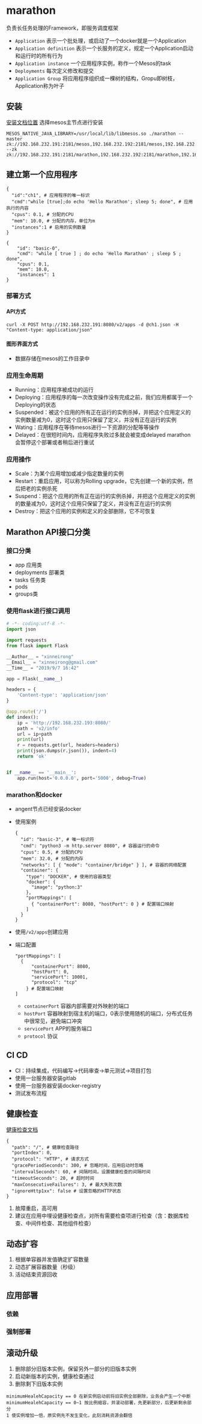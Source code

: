 # marathon

负责长任务处理的Framework，即服务调度框架

* `Application` 表示一个批处理，或启动了一个docker就是一个Application
* `Application definition` 表示一个长服务的定义，规定一个Application启动和运行时的所有行为
* `Application instance` 一个应用程序实例，称作一个Mesos的task
* `Deployments` 每次定义修改和提交
* `Application Group` 将应用程序组织成一棵树的结构，Gropu即树枝，Application称为叶子

## 安装

[安装文档位置](https://mesosphere.github.io/marathon/docs/) 选择mesos主节点进行安装

`````
MESOS_NATIVE_JAVA_LIBRARY=/usr/local/lib/libmesos.so ./marathon --master zk://192.168.232.191:2181/mesos,192.168.232.192:2181/mesos,192.168.232.193:2181/mesos --zk zk://192.168.232.191:2181/marathon,192.168.232.192:2181/marathon,192.168.232.193:2181/marathon
`````

## 建立第一个应用程序

`````
{
  "id":"ch1", # 应用程序的唯一标识
  "cmd":"while [true];do echo 'Hello Marathon'; sleep 5; done", # 应用执行的内容
  "cpus": 0.1, # 分配的CPU
  "mem": 10.0, # 分配的内存，单位为m
  "instances":1 # 启用的实例数量
}

{
    "id": "basic-0", 
    "cmd": "while [ true ] ; do echo 'Hello Marathon' ; sleep 5 ; done",
    "cpus": 0.1,
    "mem": 10.0,
    "instances": 1
}
`````

### 部署方式

#### API方式

`````
curl -X POST http://192.168.232.191:8080/v2/apps -d @ch1.json -H "Content-type: application/json"
`````

#### 图形界面方式

* 数据存储在mesos的工作目录中

### 应用生命周期

* Running：应用程序被成功的运行
* Deploying：应用程序的每一次改变操作没有完成之前，我们应用都属于一个Deploying的状态
* Suspended：被这个应用的所有正在运行的实例杀掉，并把这个应用定义的实例数量减为0，这时这个应用只保留了定义，并没有正在运行的实例
* Wating：应用程序在等待mesos进行一下资源的分配等等操作
* Delayed：在很短时间内，应用程序失败过多就会被变成delayed marathon会暂停这个部署或者稍后进行重试

### 应用操作

* Scale：为某个应用增加或减少指定数量的实例
* Restart：重启应用，可以称为Rolling upgrade，它先创建一个新的实例，然后把老的实例杀死
* Suspend：把这个应用的所有正在运行的实例杀掉，并把这个应用定义的实例的数量减为0，这时这个应用只保留了定义，并没有正在运行的实例
* Destroy：把这个应用的实例和定义的全部删除，它不可恢复

## Marathon API接口分类

### 接口分类

* app 应用类
* deployments 部署类
* tasks 任务类
* pods 
* groups类

### 使用flask进行接口调用

````python
# -*- coding:utf-8 -*-
import json

import requests
from flask import Flask

__Author__ = "xinneirong"
__Email__ = "xinneirong@gmail.com"
__Time__ = "2019/9/7 16:42"

app = Flask(__name__)

headers = {
    'Content-type': 'application/json'
}

@app.route('/')
def index():
    ip = 'http://192.168.232.193:8080/'
    path = 'v2/info'
    url = ip+path
    print(url)
    r = requests.get(url, headers=headers)
    print(json.dumps(r.json()), indent=4)
    return 'ok'


if __name__ == '__main__':
    app.run(host='0.0.0.0', port='5000', debug=True)
````

### marathon和docker

* angent节点已经安装docker

* 使用案例

  ````
  {
    "id": "basic-3", # 唯一标识符
    "cmd": "python3 -m http.server 8080", # 容器运行的命令
    "cpus": 0.5, # 分配的CPU
    "mem": 32.0, # 分配的内存
    "networks": [ { "mode": "container/bridge" } ], # 容器的网络配置
    "container": {
      "type": "DOCKER", # 使用的容器类型
      "docker": {
        "image": "python:3"
      },
      "portMappings": [ 
        { "containerPort": 8080, "hostPort": 0 } # 配置端口映射
      ]
    }
  }
  ````

* 使用`/v2/apps`创建应用

* 端口配置

  `````
  "portMappings": [ 
  	{ 
        "containerPort": 8080,
        "hostPort": 0,
        "servicePort": 10001,
        "protocol": "tcp"
      } # 配置端口映射
  ]
  `````

  * `containerPort` 容器内部需要对外映射的端口
  * `hostPort` 容器映射到宿主机的端口，0表示使用随机的端口，分布式任务中很常见，避免端口冲突
  * `servicePort` APP的服务端口
  * `protocol` 协议

## CI CD

* CI：持续集成，代码编写->代码审查->单元测试->项目打包
* 使用一台服务器安装gitlab
* 使用一台服务器安装docker-registry
* 测试发布流程

## 健康检查

[健康检查文档](https://mesosphere.github.io/marathon/docs/health-checks.html)

`````
{
  "path": "/", # 健康检查路径
  "portIndex": 0,
  "protocol": "HTTP", # 请求方式
  "gracePeriodSeconds": 300, # 忽略时间，应用启动时忽略
  "intervalSeconds": 60, # 间隔时间，设置健康检查的间隔时间
  "timeoutSeconds": 20, # 超时时间
  "maxConsecutiveFailures": 3, # 最大失败次数
  "ignoreHttp1xx": false # 设置忽略的HTTP状态
}
`````

1. 故障重启，高可用
2. 建议在应用中埋设健康检查点，对所有需要检查项进行检查（含：数据库检查、中间件检查、其他组件检查）

## 动态扩容

1. 根据单容器并发值确定扩容数量
2. 动态扩展容器数量（秒级）
3. 活动结束资源回收

## 应用部署

### 依赖

### 强制部署

## 滚动升级

1. 删除部分旧版本实例，保留另外一部分的旧版本实例
2. 启动新版本的实例，健康检查通过
3. 删除剩下旧版本实例

````
minimumHealehCapacity == 0 在新实例启动前将旧实例全部删除，业务会产生一个中断
minimumHealehCapacity == 0~1 按比例缩容，并滚动部署，先更新部分，后更新剩余部分
1 使实例增加一倍，原实例先不发生变化，此刻消耗资源会翻倍
````







